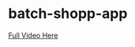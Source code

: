 # batch-shopp-app
[Full Video Here](https://www.youtube.com/watch?v=BylSLiPYQnA&list=PLuqafq_F_Gi0MntPIKHuXFQYiHyusR79c)
